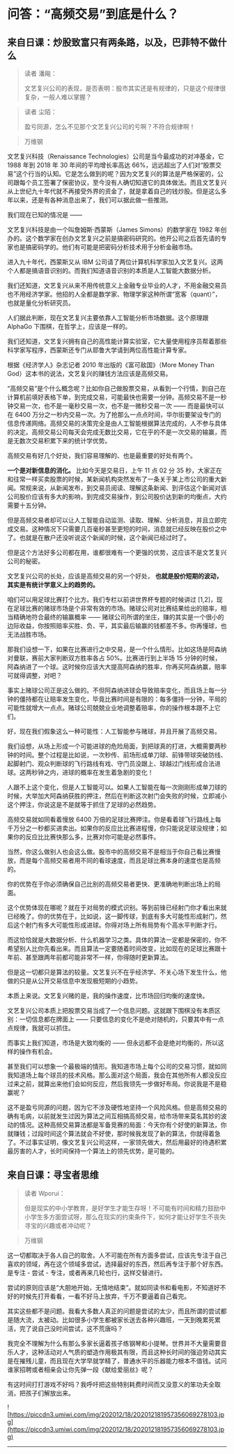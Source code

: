 # 问答：“高频交易”到底是什么？

## 来自日课：炒股致富只有两条路，以及，巴菲特不做什么

> 读者 潘飚：
> 
> 文艺复兴公司的表现，是否表明：股市其实还是有规律的，只是这个规律很复杂，一般人难以掌握？

> 读者 尘陌：
> 
> 盈亏同源，怎么不见那个文艺复兴公司的亏啊？不符合规律啊！

> 万维钢

文艺复兴科技（Renaissance Technologies）公司是当今最成功的对冲基金，它 1988 年到 2018 年 30 年间的平均增长率高达 66%，远远超出了人们对“股票交易”这个行当的认知。它是怎么做到的呢？因为文艺复兴的算法是严格保密的，公司跟每个员工签署了保密协议，至今没有人确切知道它的具体做法。而且文艺复兴从上世纪九十年代就不再接受外界的资金了，就是拿着自己的钱炒股。但是这么多年以来，还是有各种消息出来了，我们可以据此做一些推测。

我们现在已知的情况是 ——

文艺复兴科技是由一个叫詹姆斯·西蒙斯（James Simons）的数学家在 1982 年创办的。这个数学家在创办文艺复兴之前是搞密码研究的。他开公司之后首先请的专家也是搞密码学的。他们有可能是把密码分析技术用于分析金融市场。

进入九十年代，西蒙斯又从 IBM 公司请了两位计算机科学家加入文艺复兴。这两个人都是搞语音识别的。而我们知道语音识别的本质是人工智能大数据分析。

我们还知道，文艺复兴从来不用传统意义上金融专业毕业的人才，不用金融交易员也不用经济学家。他招的人全都是数学家、物理学家这种所谓“宽客（quant）”，也就是量化分析研究员。

人们据此判断，现在文艺复兴主要依靠人工智能分析市场数据。这个原理跟 AlphaGo 下围棋，在哲学上，应该是一样的。

我们还知道，文艺复兴拥有自己的高性能计算实验室，它大量使用程序员帮着那些科学家写程序，西蒙斯还专门从耶鲁大学请到两位高性能计算专家。

根据《经济学人》杂志记者 2010 年出版的《富可敌国》（More Money Than God）这本书的说法，文艺复兴的赚钱方法应该是高频交易。

“高频交易”是个什么概念呢？比如你自己做股票交易，从看到一个行情，到自己在计算机前填好表格下单，到完成交易，可能最快也需要一分钟。高频交易不是一秒钟交易一次，也不是一毫秒交易一次，也不是一微秒交易一次 —— 而是最快可以在 6400 万分之一秒内交易一次。为了抢那么一点点时间，华尔街要架设专门的信息传递网络。高频交易的决策完全是由人工智能根据算法完成的，人不参与具体的决定。高频交易公司每天会完成无数比交易，它在乎的不是一次交易的输赢，而是无数次交易积累下来的统计学优势。

高频交易有好几个好处，我们容易理解的、也是最重要的好处有两个。

 **一个是对新信息的消化。** 比如今天是交易日，上午 11 点 02 分 35 秒，大家正在和往常一样买卖股票的时候，某新闻机构突然发布了一条关于某上市公司的重大新闻。常规来说，从新闻发布，到交易员阅读、理解这条新闻、到评估这个新闻对该公司股价应该有多大的影响，到完成交易操作，到公司股价达到新的均衡点，大约需要十五分钟。

但是高频交易者却可以让人工智能自动监测、读取、理解、分析消息，并且立即完成交易。这种情况下只需要几百毫秒甚至更短的时间，消息就已经反映在股价之中了。也就是在散户还没听说这个新闻的时候，这个新闻已经过时了。

但是这个方法好多公司都在用，谁都很难有一个更强的优势，这应该不是文艺复兴公司的秘密。

文艺复兴公司的长处，应该是高频交易的另一个好处， **也就是股价短期的波动，其实是有统计学意义上的趋势的。**

咱们可以用足球比赛打个比方。我们专栏以前讲世界杯专题的时候讲过 [1,2]，现在足球比赛的赌球市场是个非常有效的市场。赌球公司对比赛结果给出的赔率，相当精确地符合最终的输赢概率 —— 赌球公司所谓的坐庄，赚的其实是一个很小的边际收益，你按照赔率买胜、负、平，其实最后输赢的钱都差不多。你再懂球，也无法战胜市场。

那我们设想一下，如果在比赛进行之中交易，是一个什么情形。比如这场是阿森纳对曼联，赛前大家判断双方胜率各占 50%。比赛进行到上半场 15 分钟的时候，阿森纳进了一个球。这时候你应该大大提高阿森纳的胜率，你再买阿森纳赢，赔率可就得调整，对吧？

事实上赌球公司正是这么做的。不但阿森纳进球会导致赔率变化，而且场上每一分钟的僵持都在让赔率发生变化，毕竟比赛时间是有限的：每多僵持一分钟，平局的可能性就增大一点点。赌球公司兢兢业业地调整着赔率，你的操作根本跟不上它们。

好，现在我们假象这么一种可能性：人工智能参与赌球，并且开展了高频交易。

我们设想，从场上形成一个可能进球的危险局面，到把球真的打进，大概需要两秒钟的时间。整个过程是比如说，一次秒传、前场形成单刀球、前锋带球突破防线、起脚射门、观众判断球的飞行路线有戏、守门员没跟上、球越过门线形成合法进球。这两秒钟之内，进球的概率在发生着急剧的变化！

人跟不上这个变化，但是人工智能可以。如果人工智能在每一次刚刚形成单刀球的时候，大举加大阿森纳获胜的押注，然后在判断这次射门会失败的时候，立即减小这个押注，你说这是不是就等于抓住了足球的必然趋势。

高频交易就如同看着慢放 6400 万倍的足球比赛押注。你是看着球飞行路线上每千万分之一秒都买进卖出。如果你的反应比比赛进程慢，你只能说足球没规律；如果你的反应比比赛快那么多，比赛对你可能是必然事件。

当然，你这么做别人也会这么做。股市中的高频交易不是相当于你自己看比赛慢放，而是每个高频交易者用不同的看球速度，而且足球比赛本身的速度也是高频的。

你的优势在于你必须确保自己比别的高频交易者更快、更准确地判断出场上的局面。

这个优势体现在哪呢？就在于对局势的模式识别。等到前锋已经射门你才看出来就已经晚了。你的优势在于，比如说，这一脚传球，到底有多大可能性形成射门，然后这个射门有多大可能性形成进球。你得对场上所有局势有个高水平判断才行。

而这恰恰就是大数据分析、什么机器学习之类。具体的算法一定都是保密的，你不希望别人比你先看出来。而且算法一定要随着时间改变，比如现在的足球比赛跟十年前、甚至跟两年前都可能非常不一样，你得随时更新算法。

但是这一切都只是算法的较量。文艺复兴不在乎经济学、不关心场下发生什么，他做的只是从公开交易信息中发现极短期的小趋势。

本质上来说。文艺复兴赌的是，我的操作速度，比市场回归均衡的速度快。

文艺复兴公司本质上把股票交易当成了一个信息问题。这就跟下围棋没有本质区别：一切信息都在牌面上 —— 只要信息的变化不是绝对随机的，只要其中有一点点规律，我就可以抓住。

而事实上我们知道，市场是大致均衡的 —— 但永远都不会是绝对均衡的，所以这样的操作有机会。

甚至我们可以想象一个最极端的情形。我知道市场上每个公司的交易习惯，就如同我知道场上每个球员的技术风格。那么面对这个局面，我会在其他所有人都没反应过来之前，就算出来他们会如何反应，然后我领先一步做好布局。你说我是不是稳赢呢？

这不是盈亏同源的问题，因为它不涉及硬性地坚持一个风险风格。但是高频交易的确有毛病，以前就发生过因为算法之间互相搞高频交易，给市场带来莫名其妙的波动的情况。这种高频交易算法都是军备竞赛的局面：今天你有个好使的新算法，你就赚钱；过段时间这个算法就会不好使，那时候我发现了新的算法，你就得着急了。不过事实证明，像文艺复兴公司这样，一家领先做大，然后用最好的待遇积累最厉害的人才，长时间保持一个算法上的领先优势，是可能的。

## 来自日课：寻宝者思维

> 读者 Wporui：
> 
> 但是现实的中小学教育，是好学生才能生存呀！不可能有时间和精力鼓励中小学生多方面尝试呀，那么在现实的约束条件下，如何才能让好学生不丧失寻宝的兴趣或者冲动呢？

> 万维钢

这一切都取决于各人自己的取舍。人不可能在所有方面多尝试，应该先专注于自己喜欢的领域，再在这个领域多尝试，选择最好的东西，然后再专注于那个好东西。是专注 - 尝试 - 专注，或者再来几轮也行，这样交替进行。

尝试的原则应该是“大胆地开始，无情地结束”。就如同读书和看电影，不知道好不好的时候先打开看看，一看不好马上放弃，千万不要逼着自己看完。

其实这些都不是问题。我看大多数人真正的问题是尝试的太少，而且所谓的尝试都是随大流，太被动。比如很多小学生都被家长送去各种兴趣班，一天到晚累死累活，完了说自己没时间尝试，这不荒唐吗？

我完全不理解为什么有那么多家长逼着孩子练钢琴和小提琴。世界并不大量需要音乐人才，这种活动对人气质的塑造作用极其有限，而且这种长时间的强迫劳动其实是在摧残儿童，而且现在大学早就学精了，普通水平的乐器能力根本不值钱。试问谁家招聘或者相亲会让你先弹一段《献给爱丽丝》呢？

有这时间打打游戏不好吗？我呼吁把这些特别耗费时间而又没意义的笨功夫全取消，把孩子们解放出来。

![https://piccdn3.umiwi.com/img/202012/18/202012181957356069278103.jpg](https://piccdn3.umiwi.com/img/202012/18/202012181957356069278103.jpg)

---
